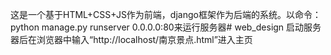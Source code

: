 这是一个基于HTML+CSS+JS作为前端，django框架作为后端的系统。以命令：python manage.py runserver 0.0.0.0:80来运行服务器# web_design
启动服务器后在浏览器中输入“http://localhost/南京景点.html”进入主页
